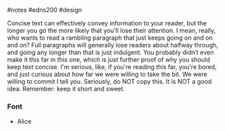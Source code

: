 #notes #edns200  #design 

Concise text can effectively convey information to your reader, but the longer you go the more likely that you’ll lose their attention. I mean, really, who wants to read a rambling paragraph that just keeps going on and on and on? Full paragraphs will generally lose readers about halfway through, and going any longer than that is just indulgent. You probably didn’t even make it this far in this one, which is just further proof of why you should keep text concise. I'm serious, like, if you're reading this far, you're bored, and just curious about how far we were willing to take the bit. We were willing to commit I tell you. Seriously, do NOT copy this. It is NOT a good idea. Remember: keep it short and sweet.




### Font
- Alice